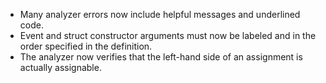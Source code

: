 - Many analyzer errors now include helpful messages and underlined code.
- Event and struct constructor arguments must now be labeled and in the order specified in the definition.
- The analyzer now verifies that the left-hand side of an assignment is actually assignable.
